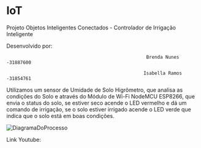 
# IoT
Projeto Objetos Inteligentes Conectados - Controlador de Irrigação Inteligente

Desenvolvido por:

                                                       Brenda Nunes -31887600
                                                          
                                                      Isabella Ramos -31854761


Utilizamos um sensor de Umidade de Solo Higrômetro, que analisa as condições do Solo e através do Módulo de Wi-Fi NodeMCU ESP8266, que envia o status do solo, se estiver seco acende o LED vermelho e dá um comando de irrigação, se o solo estiver irrigado acende o LED verde que indica que o solo está em boas condições.  


![DiagramaDoProcesso](https://user-images.githubusercontent.com/49684105/118886428-4fb5fd00-b8cf-11eb-9cf5-38305fddbf06.png)



Link Youtube: 
